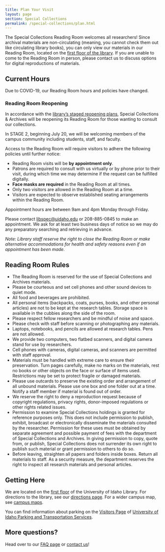 ```yaml
---
title: Plan Your Visit
layout: page
section: Special Collections
permalink: /special-collections/plan.html
---
```


The Special Collections Reading Room welcomes all researchers! Since archival materials are non-circulating (meaning, you cannot check them out like circulating library books), you can only view our materials in our Reading Room, located on the [first floor of the library](https://www.lib.uidaho.edu/about/maps.html). If you are unable to come to the Reading Room in person, please contact us to discuss options for digital reproductions of materials.

## Current Hours

Due to COVID-19, our Reading Room hours and policies have changed.

<div class="border border-warning rounded p-4 my-3" markdown="1">

### Reading Room Reopening 

In accordance with the [library’s staged reopening plans](https://www.lib.uidaho.edu/media/about/LibraryReopeningExternal070620.pdf), Special Collections & Archives will be reopening its Reading Room for those wanting to consult our collections.  

In STAGE 2, beginning July 20, we will be welcoming members of the campus community including students, staff, and faculty.  

Access to the Reading Room will require visitors to adhere the following policies until further notice:  

- Reading Room visits will be **by appointment only**.
- Patrons are required to consult with us virtually or by phone prior to their visit, during which time we may determine if the request can be fulfilled digitally.   
- **Face masks are required** in the Reading Room at all times. 
- Only two visitors are allowed in the Reading Room at a time. 
- Visitors are expected to observe established seating arrangements within the Reading Room. 

Appointment hours are between 9am and 4pm Monday through Friday.  

Please contact libspec@uidaho.edu or 208-885-0845 to make an appointment. 
We ask for at least two business days of notice so we may do any preparatory searching and retrieving in advance. 

*Note: Library staff reserve the right to close the Reading Room or make alternative accommodations for health and safety reasons even if an appointment has been made.*

</div>

## Reading Room Rules

- The Reading Room is reserved for the use of Special Collections and Archives materials.
- Please be courteous and set cell phones and other sound devices to quiet mode.
- All food and beverages are prohibited.
- All personal items (backpacks, coats, purses, books, and other personal articles) are not to be kept at the research tables. Storage space is available in the cubbies along the side of the room.
- Please respect fellow researchers and be mindful of noise and space.
- Please check with staff before scanning or photographing any materials.
- Laptops, notebooks, and pencils are allowed at research tables. Pens are not allowed.
- We provide two computers, two flatbed scanners, and digital camera stand for use by researchers.
- Cell phones with cameras, digital cameras, and scanners are permitted with staff approval.
- Materials must be handled with extreme care to ensure their preservation. Turn pages carefully, make no marks on the materials, rest no books or other objects on the face or surface of items used. Restrictions may be set to protect fragile or damaged materials.
- Please use outcards to preserve the existing order and arrangement of all unbound materials. Please use one box and one folder out at a time. Notify a staff member if material is found out of order.
- We reserve the right to deny a reproduction request because of copyright regulations, privacy rights, donor-imposed regulations or other rights related issues.
- Permission to examine Special Collections holdings is granted for reference purposes only. This does not include permission to publish, exhibit, broadcast or electronically disseminate the materials consulted by the researcher. Permission for these uses must be obtained by separate agreement and possible payment of fees with the department of Special Collections and Archives. In giving permission to copy, quote from, or publish, Special Collections does not surrender its own right to publish such material or grant permission to others to do so.
- Before leaving, straighten all papers and folders inside boxes. Return all materials to staff. As a security measure, the department reserves the right to inspect all research materials and personal articles.

## Getting Here

We are located on the [first floor](https://www.lib.uidaho.edu/about/maps.html) of the University of Idaho Library. For directions to the library, see our [directions page](https://www.lib.uidaho.edu/about/directions.html). For a wider campus map, see [campus maps](https://www.uidaho.edu/infrastructure/facilities/aes/campus-maps). 

You can find information about parking on the [Visitors Page](https://www.uidaho.edu/infrastructure/parking/visitors-community/visitors) of [University of Idaho Parking and Transportation Services](https://www.uidaho.edu/infrastructure/parking).

## More questions? 

Head over to our [FAQ page](https://www.lib.uidaho.edu/special-collections/faq.html) or [contact us](https://www.lib.uidaho.edu//special-collections/about.html)!